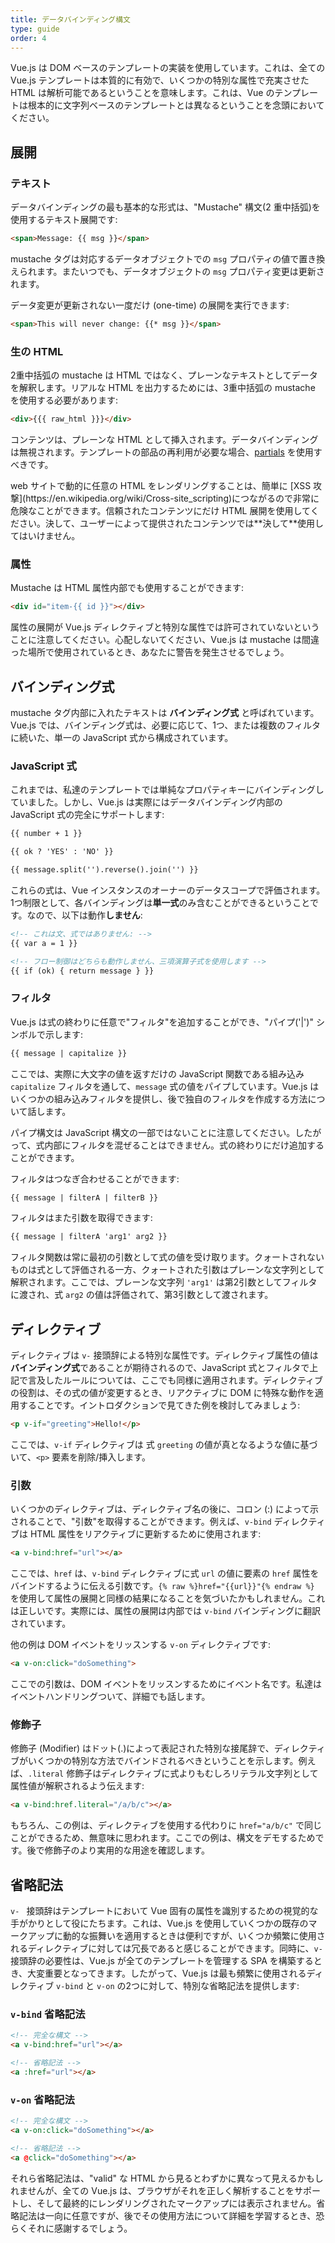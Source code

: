 ```yaml
---
title: データバインディング構文
type: guide
order: 4
---
```


Vue.js は DOM ベースのテンプレートの実装を使用しています。これは、全ての Vue.js テンプレートは本質的に有効で、いくつかの特別な属性で充実させた HTML は解析可能であるということを意味します。これは、Vue のテンプレートは根本的に文字列ベースのテンプレートとは異なるということを念頭においてください。

## 展開

### テキスト

データバインディングの最も基本的な形式は、"Mustache" 構文(2 重中括弧)を使用するテキスト展開です:

``` html
<span>Message: {{ msg }}</span>
```

mustache タグは対応するデータオブジェクトでの `msg` プロパティの値で置き換えられます。またいつでも、データオブジェクトの `msg` プロパティ変更は更新されます。

データ変更が更新されない一度だけ (one-time) の展開を実行できます:

``` html
<span>This will never change: {{* msg }}</span>
```

### 生の HTML

2重中括弧の mustache は HTML ではなく、プレーンなテキストとしてデータを解釈します。リアルな HTML を出力するためには、3重中括弧の mustache を使用する必要があります:

``` html
<div>{{{ raw_html }}}</div>
```

コンテンツは、プレーンな HTML として挿入されます。データバインディングは無視されます。テンプレートの部品の再利用が必要な場合、[partials](/api/#partial) を使用すべきです。

<p class="tip">web サイトで動的に任意の HTML をレンダリングすることは、簡単に [XSS 攻撃](https://en.wikipedia.org/wiki/Cross-site_scripting)につながるので非常に危険なことができます。信頼されたコンテンツにだけ HTML 展開を使用してください。決して、ユーザーによって提供されたコンテンツでは**決して**使用してはいけません。</p>

### 属性

Mustache は HTML 属性内部でも使用することができます:

``` html
<div id="item-{{ id }}"></div>
```

属性の展開が Vue.js ディレクティブと特別な属性では許可されていないということに注意してください。心配しないてください、Vue.js は mustache は間違った場所で使用されているとき、あなたに警告を発生させるでしょう。

## バインディング式

mustache タグ内部に入れたテキストは **バインディング式** と呼ばれています。Vue.js では、バインディング式は、必要に応じて、1つ、または複数のフィルタに続いた、単一の JavaScript 式から構成されています。

### JavaScript 式

これまでは、私達のテンプレートでは単純なプロパティキーにバインディングしていました。しかし、Vue.js は実際にはデータバインディング内部の JavaScript 式の完全にサポートします:

``` html
{{ number + 1 }}

{{ ok ? 'YES' : 'NO' }}

{{ message.split('').reverse().join('') }}
```

これらの式は、Vue インスタンスのオーナーのデータスコープで評価されます。1つ制限として、各バインディングは**単一式**のみ含むことができるということです。なので、以下は動作**しません**:

``` html
<!-- これは文、式ではありません: -->
{{ var a = 1 }}

<!-- フロー制御はどちらも動作しません、三項演算子式を使用します -->
{{ if (ok) { return message } }}
```

### フィルタ

Vue.js は式の終わりに任意で"フィルタ"を追加することができ、"パイプ('|')" シンボルで示します:

``` html
{{ message | capitalize }}
```

ここでは、実際に大文字の値を返すだけの JavaScript 関数である組み込み `capitalize` フィルタを通して、`message` 式の値をパイプしています。Vue.js はいくつかの組み込みフィルタを提供し、後で独自のフィルタを作成する方法について話します。

パイプ構文は JavaScript 構文の一部ではないことに注意してください。したがって、式内部にフィルタを混ぜることはできません。式の終わりにだけ追加することができます。

フィルタはつなぎ合わせることができます:

``` html
{{ message | filterA | filterB }}
```

フィルタはまた引数を取得できます:

``` html
{{ message | filterA 'arg1' arg2 }}
```

フィルタ関数は常に最初の引数として式の値を受け取ります。クォートされないものは式として評価される一方、クォートされた引数はプレーンな文字列として解釈されます。ここでは、プレーンな文字列 `'arg1'` は第2引数としてフィルタに渡され、式 `arg2` の値は評価されて、第3引数として渡されます。

## ディレクティブ

ディレクティブは `v-` 接頭辞による特別な属性です。ディレクティブ属性の値は**バインディング式**であることが期待されるので、JavaScript 式とフィルタで上記で言及したルールについては、ここでも同様に適用されます。ディレクティブの役割は、その式の値が変更するとき、リアクティブに DOM に特殊な動作を適用することです。イントロダクションで見てきた例を検討してみましょう:

``` html
<p v-if="greeting">Hello!</p>
```

ここでは、`v-if` ディレクティブは 式 `greeting` の値が真となるような値に基づいて、`<p>` 要素を削除/挿入します。

### 引数

いくつかのディレクティブは、ディレクティブ名の後に、コロン (:) によって示されることで、"引数"を取得することができます。例えば、`v-bind` ディレクティブは HTML 属性をリアクティブに更新するために使用されます:

``` html
<a v-bind:href="url"></a>
```

ここでは、`href` は、`v-bind` ディレクティブに式 `url` の値に要素の `href` 属性をバインドするように伝える引数です。`{% raw %}href="{{url}}"{% endraw %}` を使用して属性の展開と同様の結果になることを気づいたかもしれません。これは正しいです。実際には、属性の展開は内部では `v-bind` バインディングに翻訳されています。

他の例は DOM イベントをリッスンする `v-on` ディレクティブです:

``` html
<a v-on:click="doSomething">
```

ここでの引数は、DOM イベントをリッスンするためにイベント名です。私達はイベントハンドリングついて、詳細でも話します。

### 修飾子

修飾子 (Modifier) はドット(.)によって表記された特別な接尾辞で、ディレクティブがいくつかの特別な方法でバインドされるべきということを示します。例えば、`.literal` 修飾子はディレクティブに式よりもむしろリテラル文字列として属性値が解釈されるよう伝えます:

``` html
<a v-bind:href.literal="/a/b/c"></a>
```

もちろん、この例は、ディレクティブを使用する代わりに `href="a/b/c"` で同じことができるため、無意味に思われます。ここでの例は、構文をデモするためです。後で修飾子のより実用的な用途を確認します。

## 省略記法

`v- ` 接頭辞はテンプレートにおいて Vue 固有の属性を識別するための視覚的な手がかりとして役にたちます。これは、Vue.js を使用していくつかの既存のマークアップに動的な振舞いを適用するときは便利ですが、いくつか頻繁に使用されるディレクティブに対しては冗長であると感じることができます。同時に、`v-` 接頭辞の必要性は、Vue.js が全てのテンプレートを管理する SPA を構築するとき、大変重要となってきます。したがって、Vue.js は最も頻繁に使用されるディレクティブ `v-bind` と `v-on` の2つに対して、特別な省略記法を提供します:

### `v-bind` 省略記法

``` html
<!-- 完全な構文 -->
<a v-bind:href="url"></a>

<!-- 省略記法 -->
<a :href="url"></a>
```

### `v-on` 省略記法

``` html
<!-- 完全な構文 -->
<a v-on:click="doSomething"></a>

<!-- 省略記法 -->
<a @click="doSomething"></a>
```

それら省略記法は、"valid" な HTML から見るとわずかに異なって見えるかもしれませんが、全ての Vue.js は、ブラウザがそれを正しく解析することをサポートし、そして最終的にレンダリングされたマークアップには表示されません。省略記法は一向に任意ですが、後でその使用方法について詳細を学習するとき、恐らくそれに感謝するでしょう。
